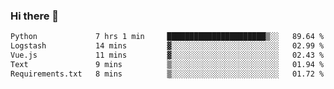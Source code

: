 ### Hi there 👋

<!--START_SECTION:waka-->

```txt
Python             7 hrs 1 min     ██████████████████████▒░░   89.64 %
Logstash           14 mins         ▓░░░░░░░░░░░░░░░░░░░░░░░░   02.99 %
Vue.js             11 mins         ▓░░░░░░░░░░░░░░░░░░░░░░░░   02.43 %
Text               9 mins          ▒░░░░░░░░░░░░░░░░░░░░░░░░   01.94 %
Requirements.txt   8 mins          ▒░░░░░░░░░░░░░░░░░░░░░░░░   01.72 %
```

<!--END_SECTION:waka-->

<!--
**Jonas-VanHaeken/Jonas-VanHaeken** is a ✨ _special_ ✨ repository because its `README.md` (this file) appears on your GitHub profile.

Here are some ideas to get you started:

- 🔭 I’m currently working on ...
- 🌱 I’m currently learning ...
- 👯 I’m looking to collaborate on ...
- 🤔 I’m looking for help with ...
- 💬 Ask me about ...
- 📫 How to reach me: ...
- 😄 Pronouns: ...
- ⚡ Fun fact: ...
-->
